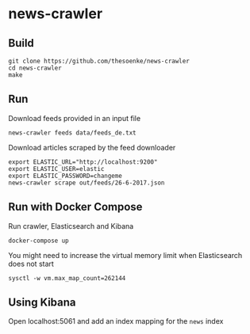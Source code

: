 # news-crawler

## Build
    git clone https://github.com/thesoenke/news-crawler
    cd news-crawler
    make


## Run
Download feeds provided in an input file

    news-crawler feeds data/feeds_de.txt


Download articles scraped by the feed downloader

    export ELASTIC_URL="http://localhost:9200"
    export ELASTIC_USER=elastic
    export ELASTIC_PASSWORD=changeme
    news-crawler scrape out/feeds/26-6-2017.json


## Run with Docker Compose
Run crawler, Elasticsearch and Kibana

    docker-compose up


You might need to increase the virtual memory limit when Elasticsearch does not start

    sysctl -w vm.max_map_count=262144

## Using Kibana
Open localhost:5061 and add an index mapping for the `news` index

